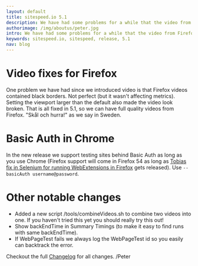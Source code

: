 ```yaml
---
layout: default
title: sitespeed.io 5.1
description: We have had some problems for a while that the video from Firefox was containing black borders and setting viewport didn't work perfectly with the video and Firefox. That is fixed in 5.1!
authorimage: /img/aboutus/peter.jpg
intro: We have had some problems for a while that the video from Firefox was containing black borders and setting viewport didn't work perfectly with the video and Firefox. That is fixed in 5.1!
keywords: sitespeed.io, sitespeed, release, 5.1
nav: blog
---
```


# Video fixes for Firefox

One problem we have had since we introduced video is that Firefox videos contained black borders. Not perfect (but it wasn't affecting metrics). Setting the viewport larger than the default also made the video look broken. That is all fixed in 5.1, so we can have full quality videos from Firefox. "Skål och hurra!" as we say in Sweden.

# Basic Auth in Chrome

In the new release we support testing sites behind Basic Auth as long as you use Chrome (Firefox support will come in Firefox 54 as long as [Tobias fix in Selenium for running WebExtensions in Firefox](https://github.com/SeleniumHQ/selenium/pull/3846) gets released). Use <code>--basicAuth username@password</code>.

# Other notable changes

* Added a new script /tools/combineVideos.sh to combine two videos into one. If you haven't tried this yet you should really try this out!
* Show backEndTime in Summary Timings (to make it easy to find runs with same backEndTime).
* If WebPageTest fails we always log the WebPageTest id so you easily can backtrack the error.

Checkout the full [Changelog](https://github.com/sitespeedio/sitespeed.io/blob/master/CHANGELOG.md) for all changes.
/Peter
